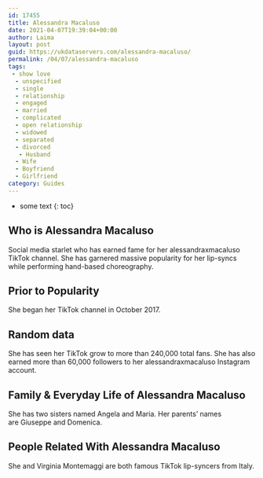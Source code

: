 ```yaml
---
id: 17455
title: Alessandra Macaluso
date: 2021-04-07T19:39:04+00:00
author: Laima
layout: post
guid: https://ukdataservers.com/alessandra-macaluso/
permalink: /04/07/alessandra-macaluso
tags:
 - show love
  - unspecified
  - single
  - relationship
  - engaged
  - married
  - complicated
  - open relationship
  - widowed
  - separated
  - divorced
   - Husband
  - Wife
  - Boyfriend
  - Girlfriend
category: Guides
---
```


* some text
{: toc}


## Who is Alessandra Macaluso
                  
                  
                  
Social media starlet who has earned fame for her alessandraxmacaluso TikTok channel. She has garnered massive popularity for her lip-syncs while performing hand-based choreography. 
                  
              
            
              
            
                
                
                
## Prior to Popularity
                  
                  
                  
She began her TikTok channel in October 2017.
                  
              
            
              
            
                
                
                
## Random data
                  
                  
                  
She has seen her TikTok grow to more than 240,000 total fans. She has also earned more than 60,000 followers to her alessandraxmacaluso Instagram account. 
                  
              
            
              
            
                
                
                
## Family & Everyday Life of Alessandra Macaluso
                  
                  
                  
She has two sisters named Angela and Maria. Her parents&#8217; names are Giuseppe and Domenica.
                  
              
            
              
            
                
                
                
## People Related With Alessandra Macaluso
                  
                  
                  
She and Virginia Montemaggi are both famous TikTok lip-syncers from Italy.
                  
              
            
              
            
                
              
            
              
              
            
            
              
            
          
          
          